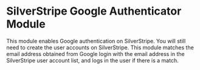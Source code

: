 # SilverStripe Google Authenticator Module

This module enables Google authentication on SilverStripe.
You will still need to create the user accounts on SilverStripe.
This module matches the email address obtained from Google login with the email address in the SilverStripe user account list, and logs in the user if there is a match.
